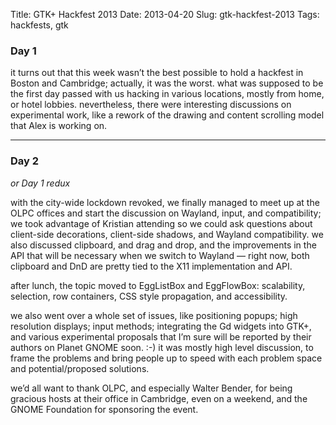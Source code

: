 Title: GTK+ Hackfest 2013
Date: 2013-04-20
Slug: gtk-hackfest-2013
Tags: hackfests, gtk

### Day 1

it turns out that this week wasn’t the best possible to hold a hackfest in
Boston and Cambridge; actually, it was the worst. what was supposed to be
the first day passed with us hacking in various locations, mostly from home,
or hotel lobbies. nevertheless, there were interesting discussions on
experimental work, like a rework of the drawing and content scrolling model
that Alex is working on.

- - -

### Day 2

_or Day 1 redux_

with the city-wide lockdown revoked, we finally managed to meet up at the
OLPC offices and start the discussion on Wayland, input, and compatibility;
we took advantage of Kristian attending so we could ask questions about
client-side decorations, client-side shadows, and Wayland compatibility. we
also discussed clipboard, and drag and drop, and the improvements in the API
that will be necessary when we switch to Wayland — right now, both clipboard
and DnD are pretty tied to the X11 implementation and API.

after lunch, the topic moved to EggListBox and EggFlowBox: scalability,
selection, row containers, CSS style propagation, and accessibility.

we also went over a whole set of issues, like positioning popups; high
resolution displays; input methods; integrating the Gd widgets into GTK+,
and various experimental proposals that I’m sure will be reported by their
authors on Planet GNOME soon. :-) it was mostly high level discussion, to
frame the problems and bring people up to speed with each problem space and
potential/proposed solutions.

we’d all want to thank OLPC, and especially Walter Bender, for being
gracious hosts at their office in Cambridge, even on a weekend, and the GNOME
Foundation for sponsoring the event.

